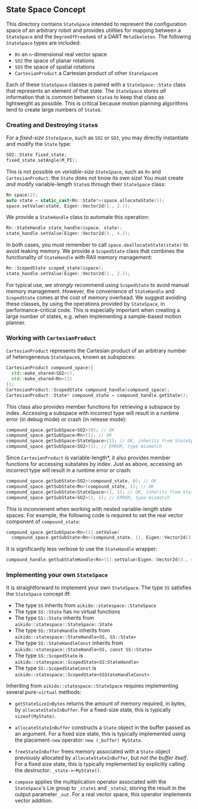 ## State Space Concept

This directory contains `StateSpace` intended to represent the configuration
space of an arbitrary robot and provides utilities for mapping between a
`StateSpace` and the `DegreeOfFreedom`s of a DART `MetaSkeleton`. The following
`StateSpace` types are included:

- `Rn` an `n`-dimensional real vector space
- `SO2` the space of planar rotations
- `SO3` the space of spatial rotations
- `CartesianProduct` a Cartesian product of other `StateSpace`s

Each of these `StateSpace` classes is paired with a `StateSpace::State` class
that represents an element of that state. The `StateSpace` stores *all*
information that is common between `State`s to keep that class as lightweight
as possible. This is critical because motion planning algorithms tend to create
large numbers of `State`s.


### Creating and Destroying `State`s

For a *fixed-size `StateSpace`*, such as `SO2` or `SO3`,
you may directly instantiate and modify the `State` type:
```c++
SO2::State fixed_state;
fixed_state.setAngle(M_PI);
```

This is not possible on *variable-size `StateSpace`*, such as
`Rn` and `CartesianProduct`: the `State` does not know its
own size! You must create *and* modify variable-length `State`s through their
`StateSpace` class:
```c++
Rn space(2);
auto state = static_cast<Rn::State*>(space.allocateState());
space.setValue(state, Eigen::Vector2d(1., 2.));
```

We provide a `StateHandle` class to automate this operation:
```c++
Rn::StateHandle state_handle(&space, state);
state_handle.setValue(Eigen::Vector2d(3., 4.));
```

In both cases, you must remember to call `space.deallocateState(state)` to
avoid leaking memory. We provide a `ScopedState` class that combines the
functionality of `StateHandle` with RAII memory management:
```c++
Rn::ScopedState scoped_state(&space);
state_handle.setValue(Eigen::Vector2d(1., 2.));
```

For typical use, we *strongly* recommend using `ScopedState` to avoid manual
memory management. However, the convenience of `StateHandle` and `ScopedState`
comes at the cost of memory overhead. We suggest avoiding these classes, by
using the operations provided by `StateSpace`, in performance-critical code.
This is especially important when creating a large number of states, e.g. when
implementing a sample-based motion planner.


### Working with `CartesianProduct`

`CartesianProduct` represents the Cartesian product of an arbitrary number of
heterogeneous `StateSpace`s, known as *subspaces*:
```c++
CartesianProduct compound_space({
  std::make_shared<SO2>(),
  std::make_shared<Rn>(2)
});
CartesianProduct::ScopedState compound_handle(compound_space);
CartesianProduct::State* compound_state = compound_handle.getState();
```

This class also provides member functions for retrieving a subspace by index.
Accessing a subspace with incorrect type will result in a runtime error (in
debug mode) or crash (in release mode):
```c++
compound_space.getSubSpace<SO2>(0); // OK
compound_space.getSubSpace<Rn>(1); // OK
compound_space.getSubSpace<StateSpace>(1); // OK, inherits from StateSpace
compound_space.getSubSpace<SO2>(1); // ERROR, type mismatch
```

Since `CartesianProduct` is variable-length*, it also provides member
functions for accessing substates by index. Just as above, accessing an
incorrect type will result in a runtime error or crash:
```c++
compound_space.getSubState<SO2>(compound_state, 0); // OK
compound_space.getSubState<Rn>(compound_state, 1); // OK
compound_space.getSubState<StateSpace>(1, 1); // OK, inherits from StateSpace
compound_space.getSubState<SO2>(1, 1); // ERROR, type mismatch
```

This is inconvienent when working with nested variable-length state spaces. For
example, the following code is required to set the real vector component of
`compound_state`:
```c++
compound_space.getSubSpace<Rn>(1).setValue(
  compound_space.getSubState<Rn>(compound_state, 1), Eigen::Vector2d(3., 4.));
```

It is significantly less verbose to use the `StateHandle` wrapper:
```c++
compound_handle.getSubStateHandle<Rn>(1).setValue(Eigen::Vector2d(3., 4.));
```


### Implementing your own `StateSpace`

It is straightforward to implement your own `StateSpace`. The type `SS`
satisfies the `StateSpace` concept iff:

- The type `SS` inherits from `aikido::statespace::StateSpace`
- The type `SS::State` has no virtual functions
- The type `SS::State` inherits from `aikido::statespace::StateSpace::State`
- The type `SS::StateHandle` inherits from
  `aikido::statespace::StateHandle<SS, SS::State>`
- The type `SS::StateHandleConst` inherits from
  `aikido::statespace::StateHandle<SS, const SS::State>`
- The type `SS::ScopedState` is
  `aikido::statespace::ScopedState<SS:StateHandle>`
- The type `SS::ScopedStateConst` is
  `aikido::statespace::ScopedState<SSStateHandleConst>`

Inheriting from `aikido::statespace::StateSpace` requires implementing several
pure-`virtual` methods:

- `getStateSizeInBytes` returns the amount of memory required, in bytes, by
  `allocateStateInBuffer`. For a fixed-size state, this is typically
  `sizeof(MyState)`.

- `allocateStateInBuffer` constructs a `State` object in the buffer passed
  as an argument. For a fixed size state, this is typically implemented using
  the placement`-new` operator: `new (_buffer) MyState`.

- `freeStateInBuffer` frees memory associated with a `State` object previously
  allocated by `allocateStateInBuffer`, but *not the buffer itself*. For a
  fixed size state, this is typically implemented by explicitly calling the
  destructor: `_state->~MyState()`.

- `compose` applies the multiplication operator associated with the
  `StateSpace`'s Lie group to `_state1` and `_state2`, storing the result in
  the output parameter `_out`. For a real vector space, this operator
  implements vector addition.

